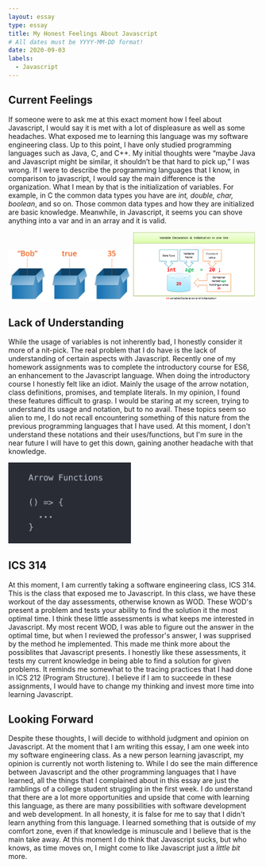 ```yaml
---
layout: essay
type: essay
title: My Honest Feelings About Javascript
# All dates must be YYYY-MM-DD format!
date: 2020-09-03
labels:
  - Javascript
---
```


## Current Feelings

If someone were to ask me at this exact moment how I feel about Javascript, I would say it is met with a lot of displeasure as well as some headaches. What exposed me to learning this language was my software engineering class. Up to this point, I have only studied programming languages such as Java, C, and C++. My initial thoughts were “maybe Java and Javascript might be similar, it shouldn’t be that hard to pick up,” I was wrong. If I were to describe the programming languages that I know, in comparison to javascript, I would say the main difference is the organization. What I mean by that is the initialization of variables. For example, in C the common data types you have are *int, double, char, boolean*, and so on. Those common data types and how they are initialized are basic knowledge. Meanwhile, in Javascript, it seems you can shove anything into a var and in an array and it is valid.

<img src="../images/js.png" width="49%" style="display:inline;">
<div style="display:inline;width:5px;"></div>
<img src="../images/variableDec.png" width="49%" style="display:inline;">

## Lack of Understanding

While the usage of variables is not inherently bad, I honestly consider it more of a nit-pick. The real problem that I do have is the lack of understanding of certain aspects with Javascript. Recently one of my homework assignments was to complete the introductory course for ES6, an enhancement to the Javascript language. When doing the introductory course I honestly felt like an idiot. Mainly the usage of the arrow notation, class definitions, promises, and template literals. In my opinion, I found these features difficult to grasp. I would be staring at my screen, trying to understand its usage and notation, but to no avail. These topics seem so alien to me, I do not recall encountering something of this nature from the previous programming languages that I have used. At this moment, I don't understand these notations and their uses/functions, but I'm sure in the near future I will have to get this down, gaining another headache with that knowledge.

<img src="../images/arrow.png" width="49%" style="display:inline;">

## ICS 314

At this moment, I am currently taking a software engineering class, ICS 314. This is the class that exposed me to Javascript. In this class, we have these workout of the day assessments, otherwise known as WOD. These WOD's present a problem and tests your ability to find the solution it the most optimal time. I think these little assessments is what keeps me interested in Javascript. My most recent WOD, I was able to figure out the answer in the optimal time, but when I reviewed the professor's answer, I was supprised by the method he implemented. This made me think more about the possiblites that Javascript presents. I honestly like these assessments, it tests my current knowledge in being able to find a solution for given problems. It reminds me somewhat to the tracing practices that I had done in ICS 212 (Program Structure). I believe if I am to succeede in these assignments, I would have to change my thinking and invest more time into learning Javascript.

## Looking Forward

Despite these thoughts, I will decide to withhold judgment and opinion on Javascript. At the moment that I am writing this essay, I am one week into my software engineering class. As a new person learning javascript, my opinion is currently not worth listening to. While I do see the main difference between Javascript and the other programming languages that I have learned, all the things that I complained about in this essay are just the ramblings of a college student struggling in the first week. I do understand that there are a lot more opportunities and upside that come with learning this language, as there are many possibilities with software development and web development. In all honesty, it is false for me to say that I didn't learn anything from this language. I learned something that is outside of my comfort zone, even if that knowledge is minuscule and I believe that is the main take away. At this moment I do think that Javascript sucks, but who knows, as time moves on, I might come to like Javascript just a *little bit* more.
